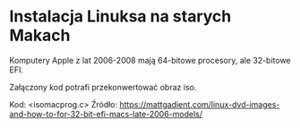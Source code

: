 # Instalacja Linuksa na starych Makach

Komputery Apple z lat 2006-2008 mają 64-bitowe procesory, ale 32-bitowe EFI.

Załączony kod potrafi przekonwertować obraz iso.

Kod: <isomacprog.c>
Źródło: <https://mattgadient.com/linux-dvd-images-and-how-to-for-32-bit-efi-macs-late-2006-models/>
